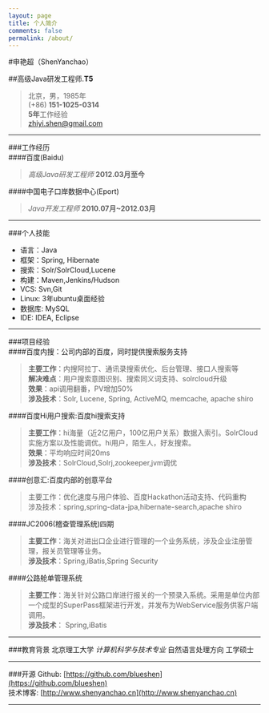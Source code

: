```yaml
---
layout: page
title: 个人简介
comments: false
permalink: /about/
---
```


#申艳超（ShenYanchao）

##高级Java研发工程师.__T5__
> 北京，男，1985年  
> (+86) **151-1025-0314**   
> **5年**工作经验   
> [zhiyi.shen@gmail.com](mailto:zhiyi.shen@gmail.com)  

---

###工作经历   
####百度(Baidu)
>*高级Java研发工程师*  __2012.03月至今__

####中国电子口岸数据中心(Eport)
>*Java开发工程师* __2010.07月~2012.03月__  
 
---

###个人技能
- 语言：Java
- 框架：Spring, Hibernate
- 搜索：Solr/SolrCloud,Lucene
- 构建：Maven,Jenkins/Hudson
- VCS: Svn,Git
- Linux: 3年ubuntu桌面经验
- 数据库: MySQL
- IDE: IDEA, Eclipse

---

###项目经验   
####百度内搜：公司内部的百度，同时提供搜索服务支持
>**主要工作**：内搜阿拉丁、通讯录搜索优化、后台管理、接口人搜索等  
>**解决难点**：用户搜索意图识别、搜索同义词支持、solrcloud升级   
>**效果**：api调用翻番，PV增加50%  
>**涉及技术**：Solr, Lucene, Spring, ActiveMQ, memcache, apache shiro

####百度Hi用户搜索:百度hi搜索支持  
>**主要工作**：hi海量（近2亿用户，100亿用户关系）数据入索引。SolrCloud实施方案以及性能调优。hi用户，陌生人，好友搜索。   
>**效果**：平均响应时间20ms  
>**涉及技术**：SolrCloud,Solrj,zookeeper,jvm调优

####创意汇:百度内部的创意平台
>主要工作：优化速度与用户体验、百度Hackathon活动支持、代码重构  
>涉及技术：spring,spring-data-jpa,hibernate-search,apache shiro
 
####JC2006(稽查管理系统)四期 > **主要工作**：海关对进出口企业进行管理的一个业务系统，涉及企业注册管理，报关员管理等业务。    > **涉及技术**：Spring,iBatis,Spring Security####公路舱单管理系统 > **主要工作**：海关针对公路口岸进行报关的一个预录入系统。采用是单位内部一个成型的SuperPass框架进行开发，并发布为WebService服务供客户端调用。   
>**涉及技术**： Spring,iBatis

---

###教育背景
北京理工大学 *计算机科学与技术专业* 自然语言处理方向 工学硕士

---

###开源
Github: [https://github.com/blueshen](https://github.com/blueshen)  
技术博客: [http://www.shenyanchao.cn](http://www.shenyanchao.cn)

---

